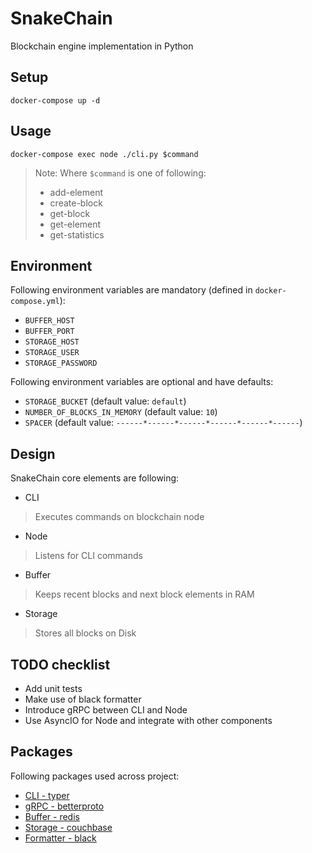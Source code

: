 # SnakeChain

Blockchain engine implementation in Python

## Setup

```
docker-compose up -d
```

## Usage

```
docker-compose exec node ./cli.py $command
```

> Note: Where `$command` is one of following:
> - add-element
> - create-block
> - get-block
> - get-element
> - get-statistics

## Environment

Following environment variables are mandatory (defined in `docker-compose.yml`):
- `BUFFER_HOST`
- `BUFFER_PORT`
- `STORAGE_HOST`
- `STORAGE_USER`
- `STORAGE_PASSWORD`

Following environment variables are optional and have defaults:
- `STORAGE_BUCKET` (default value: `default`)
- `NUMBER_OF_BLOCKS_IN_MEMORY` (default value: `10`)
- `SPACER` (default value: `------*------*------*------*------*------`)

## Design

SnakeChain core elements are following:
- CLI
> Executes commands on blockchain node
- Node
> Listens for CLI commands 
- Buffer
> Keeps recent blocks and next block elements in RAM
- Storage
> Stores all blocks on Disk

## TODO checklist
- Add unit tests
- Make use of black formatter
- Introduce gRPC between CLI and Node
- Use AsyncIO for Node and integrate with other components

## Packages

Following packages used across project:
- [CLI - typer](https://github.com/tiangolo/typer)
- [gRPC - betterproto](https://github.com/danielgtaylor/python-betterproto)
- [Buffer - redis](https://github.com/andymccurdy/redis-py)
- [Storage - couchbase](https://github.com/couchbase/couchbase-python-client)
- [Formatter - black](https://github.com/psf/black)
